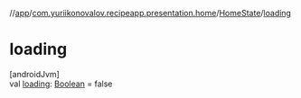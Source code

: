 //[app](../../../index.md)/[com.yuriikonovalov.recipeapp.presentation.home](../index.md)/[HomeState](index.md)/[loading](loading.md)

# loading

[androidJvm]\
val [loading](loading.md): [Boolean](https://kotlinlang.org/api/latest/jvm/stdlib/kotlin/-boolean/index.html) = false

